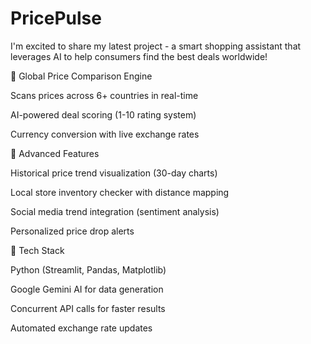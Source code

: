 # PricePulse
I'm excited to share my latest project - a smart shopping assistant that leverages AI to help consumers find the best deals worldwide!

🔹 Global Price Comparison Engine

Scans prices across 6+ countries in real-time

AI-powered deal scoring (1-10 rating system)

Currency conversion with live exchange rates

🔹 Advanced Features

Historical price trend visualization (30-day charts)

Local store inventory checker with distance mapping

Social media trend integration (sentiment analysis)

Personalized price drop alerts

🔹 Tech Stack

Python (Streamlit, Pandas, Matplotlib)

Google Gemini AI for data generation

Concurrent API calls for faster results

Automated exchange rate updates
